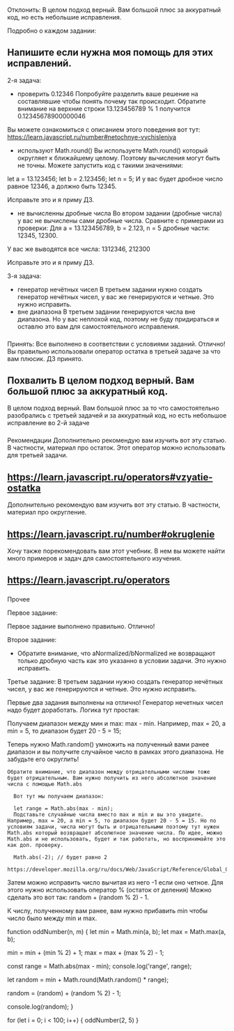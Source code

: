 ###
Отклонить:
В целом подход верный. Вам большой плюс за аккуратный код, но есть небольшие исправления.

Подробно о каждом задании:

Напишите если нужна моя помощь для этих исправлений.
---
2-я задача:
- проверить 0.12346
Попробуйте разделить ваше решение на составлявшие чтобы понять почему так происходит. Обратите внимание на верхние строки 13.123456789 % 1 получится 0.12345678900000046

Вы можете ознакомиться с описанием этого поведения вот тут:
https://learn.javascript.ru/number#netochnye-vychisleniya

- используют Math.round()
Вы используете Math.round() который округляет к ближайшему целому. Поэтому вычисления могут быть не точны. Можете запустить код с такими значениями:

let a = 13.123456;
let b = 2.123456;
let n = 5;
И у вас будет дробное число равное 12346, а должно быть 12345.

Исправьте это и я приму ДЗ.

- не вычисленны дробные числа
Во втором задании (дробные числа) у вас не вычислены сами дробные числа. Сравните с примерами из проверки:
Для a = 13.123456789, b = 2.123, n = 5 дробные части: 12345, 12300.

У вас же выводятся все числа: 1312346, 212300

Исправьте это и я приму ДЗ.


3-я задача:
- генератор нечётных чисел
В третьем задании нужно создать генератор нечётных чисел, у вас же генерируются и четные. Это нужно исправить.
- вне диапазона
В третьем задании генерируются числа  вне диапазона. Но у вас неплохой код, поэтому не буду придираться и оставлю это вам для самостоятельного исправления.


###
Принять:
Все выполнено в соответствии с условиями заданий. Отлично! Вы правильно использовали оператор остатка в третьей задаче за что вам плюсик. ДЗ принято.

###
Похвалить
В целом подход верный. Вам большой плюс за аккуратный код.
---
В целом подход верный. Вам большой плюс за то что самостоятельно разобрались с третьей задачей и за аккуратный код, но есть небольшое исправление во 2-й задаче

###
Рекомендации
Дополнительно рекомендую вам изучить вот эту статью. В частности, материал про остаток. Этот оператор можно использовать для третьей задачи.

https://learn.javascript.ru/operators#vzyatie-ostatka
---
Дополнительно рекомендую вам изучить вот эту статью. В частности, материал про округление.

https://learn.javascript.ru/number#okruglenie
---
Хочу также порекомендовать вам этот учебник. В нем вы можете найти много примеров и задач для самостоятельного изучения.

https://learn.javascript.ru/operators
---



###
Прочее

Первое задание:

Первое задание выполнено правильно. Отлично!



Второе задание:
- Обратите внимание, что aNormalized/bNormalized не возвращают только дробную часть как это указанно в условии задачи. Это нужно исправить.

Третье задание:
В третьем задании нужно создать генератор нечётных чисел, у вас же генерируются и четные. Это нужно исправить.



Первые два задания выполнены на отлично! Генератор нечетных чисел надо будет доработать. Логика тут простая:

Получаем диапазон между мин и max: max - min. Например, max = 20, a min = 5, то диапазон будет 20 - 5 = 15;

Теперь нужно Math.random() умножить на полученный вами ранее диапазон и вы получите случайное число в рамках этого диапазона. Не забудьте его округлить!

    Обратите внимание, что диапазон между отрицательными числами тоже будет отрицательным. Вам нужно получить из него абсолютное значение числа с помощью Math.abs

      Вот тут мы получаем диапазон:

      let range = Math.abs(max - min);
      Подставьте случайные числа вместо max и min и вы это увидите. Например, max = 20, a min = 5, то диапазон будет 20 - 5 = 15. Но по условиям задачи, числа могут быть и отрицательными поэтому тут нужен Math.abs который возвращает абсолютное значение числа. По идее, можно Math.abs и не использовать, будет и так работать, но воспринимайте это как доп. проверку.

      Math.abs(-2); // будет равно 2
      https://developer.mozilla.org/ru/docs/Web/JavaScript/Reference/Global_Objects/Math/abs

Затем можно исправить число вычитая из него -1 если оно четное.
    Для этого нужно использовать оператор % (остаток от деления)
        Можно сделать это вот так: random + (random % 2) - 1.

К числу, полученному вам ранее, вам нужно прибавить min чтобы число было между min и max.


function oddNumber(n, m) {
  let min = Math.min(a, b);
  let max = Math.max(a, b);

  min = min + (min % 2) + 1;
  max = max + (max % 2) - 1;

  const range = Math.abs(max - min);
  console.log('range', range);

  let random = min + Math.round(Math.random() * range);

  random = (random) + (random % 2) - 1;

  console.log(random);
}

for (let i = 0; i < 100; i++) {
  oddNumber(2, 5)
}
